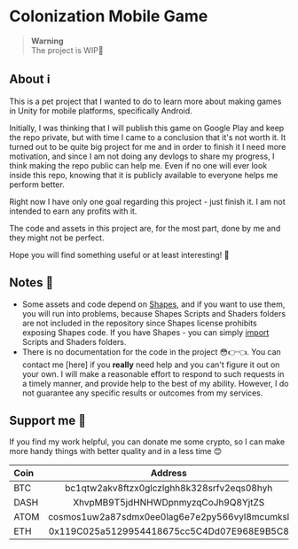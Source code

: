 # Colonization Mobile Game

> **Warning**  
> The project is WIP:construction:

## About :information_source:

This is a pet project that I wanted to do to learn more about making games in Unity for mobile platforms, specifically Android.

Initially, I was thinking that I will publish this game on Google Play and keep the repo private, but with time I came to a conclusion that it's not worth it. It turned out to be quite big project for me and in order to finish it I need more motivation, and since I am not doing any devlogs to share my progress, I think making the repo public can help me. Even if no one will ever look inside this repo, knowing that it is publicly available to everyone helps me perform better.

Right now I have only one goal regarding this project - just finish it. I am not intended to earn any profits with it.

The code and assets in this project are, for the most part, done by me and they might not be perfect. 

Hope you will find something useful or at least interesting! :purple_heart:

## Notes :memo:

- Some assets and code depend on [Shapes](https://assetstore.unity.com/packages/tools/particles-effects/shapes-173167), and if you want to use them, you will run into problems, because Shapes Scripts and Shaders folders are not included in the repository since Shapes license prohibits exposing Shapes code. If you have Shapes - you can simply [import](https://docs.unity3d.com/Manual/upm-ui-import.html) Scripts and Shaders folders.
- There is no documentation for the code in the project :flushed::point_right::point_left:. You can contact me [here] if you **really** need help and you can't figure it out on your own. I will make a reasonable effort to respond to such requests in a timely manner, and provide help to the best of my ability. However, I do not guarantee any specific results or outcomes from my services.

## Support me :gift_heart:
If you find my work helpful, you can donate me some crypto, so I can make more handy things with better quality and in a less time :blush:

Coin | Address
:--- | :---:
BTC | bc1qtw2akv8ftzx0glczlghh8k328srfv2eqs08hyh
DASH | XhvpMB9T5jdHNHWDpnmyzqCoJh9Q8YjtZS
ATOM | cosmos1uw2a87sdmx0ee0lag6e7e2py566vyl8mcumksl
ETH | 0x119C025a5129954418675cc5C4Dd07E968E9B5C8
